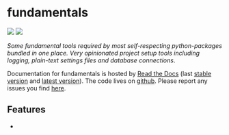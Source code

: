 # fundamentals

[![](https://readthedocs.org/projects/fundamentals/badge/)](http://fundamentals.readthedocs.io/en/latest/?badge)
[![](https://cdn.jsdelivr.net/gh/thespacedoctor/fundamentals@master/coverage.svg)](https://cdn.jsdelivr.net/gh/thespacedoctor/fundamentals@master/htmlcov/index.html) 

*Some fundamental tools required by most self-respecting python-packages bundled in one place. Very opinionated project setup tools including logging, plain-text settings files and database connections*.

Documentation for fundamentals is hosted by [Read the Docs](http://fundamentals.readthedocs.org/en/stable/) (last
[stable version](http://fundamentals.readthedocs.org/en/stable/) and [latest version](http://fundamentals.readthedocs.org/en/latest/)). The code lives on [github](https://github.com/thespacedoctor/fundamentals). Please report any issues you find [here](https://github.com/thespacedoctor/fundamentals/issues).

## Features

* 



